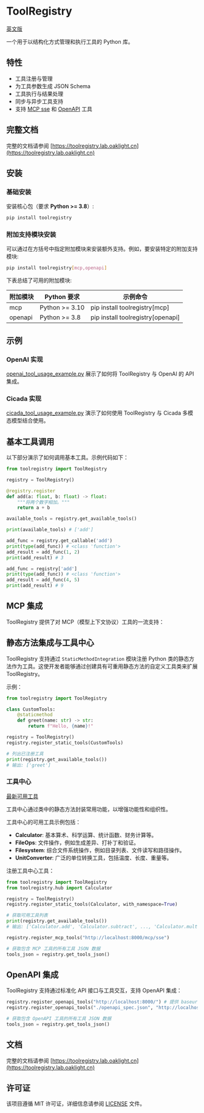 # ToolRegistry

[英文版](README_en.md)

一个用于以结构化方式管理和执行工具的 Python 库。

## 特性

- 工具注册与管理
- 为工具参数生成 JSON Schema
- 工具执行与结果处理
- 同步与异步工具支持
- 支持 [MCP sse](https://toolregistry.lab.oaklight.cn/mcp.html) 和 [OpenAPI](https://toolregistry.lab.oaklight.cn/openapi.html) 工具

## 完整文档

完整的文档请参阅 [https://toolregistry.lab.oaklight.cn](https://toolregistry.lab.oaklight.cn)

## 安装

### 基础安装

安装核心包（要求 **Python >= 3.8**）:

```bash
pip install toolregistry
```

### 附加支持模块安装

可以通过在方括号中指定附加模块来安装额外支持。例如，要安装特定的附加支持模块:

```bash
pip install toolregistry[mcp,openapi]
```

下表总结了可用的附加模块:

| 附加模块 | Python 要求    | 示例命令                          |
| -------- | -------------- | --------------------------------- |
| mcp      | Python >= 3.10 | pip install toolregistry[mcp]     |
| openapi  | Python >= 3.8  | pip install toolregistry[openapi] |

## 示例

### OpenAI 实现

[openai_tool_usage_example.py](examples/openai_tool_usage_example.py) 展示了如何将 ToolRegistry 与 OpenAI 的 API 集成。

### Cicada 实现

[cicada_tool_usage_example.py](examples/cicada_tool_usage_example.py) 演示了如何使用 ToolRegistry 与 Cicada 多模态模型结合使用。

## 基本工具调用

以下部分演示了如何调用基本工具。示例代码如下：

```python
from toolregistry import ToolRegistry

registry = ToolRegistry()

@registry.register
def add(a: float, b: float) -> float:
    """将两个数字相加。"""
    return a + b

available_tools = registry.get_available_tools()

print(available_tools) # ['add']

add_func = registry.get_callable('add')
print(type(add_func)) # <class 'function'>
add_result = add_func(1, 2)
print(add_result) # 3

add_func = registry['add']
print(type(add_func)) # <class 'function'>
add_result = add_func(4, 5)
print(add_result) # 9
```

## MCP 集成

ToolRegistry 提供了对 MCP（模型上下文协议）工具的一流支持：

## 静态方法集成与工具中心

ToolRegistry 支持通过 `StaticMethodIntegration` 模块注册 Python 类的静态方法作为工具。这使开发者能够通过创建具有可重用静态方法的自定义工具类来扩展 ToolRegistry。

示例：

```python
from toolregistry import ToolRegistry

class CustomTools:
    @staticmethod
    def greet(name: str) -> str:
        return f"Hello, {name}!"

registry = ToolRegistry()
registry.register_static_tools(CustomTools)

# 列出已注册工具
print(registry.get_available_tools())
# 输出: ['greet']
```

### 工具中心

[最新可用工具](src/toolregistry/hub/)

工具中心通过类中的静态方法封装常用功能，以增强功能性和组织性。

工具中心的可用工具示例包括：

- **Calculator**: 基本算术、科学运算、统计函数、财务计算等。
- **FileOps**: 文件操作，例如生成差异、打补丁和验证。
- **Filesystem**: 综合文件系统操作，例如目录列表、文件读写和路径操作。
- **UnitConverter**: 广泛的单位转换工具，包括温度、长度、重量等。

注册工具中心工具：

```python
from toolregistry import ToolRegistry
from toolregistry.hub import Calculator

registry = ToolRegistry()
registry.register_static_tools(Calculator, with_namespace=True)

# 获取可用工具列表
print(registry.get_available_tools())
# 输出: ['Calculator.add', 'Calculator.subtract', ..., 'Calculator.multiply', ...]
```

```python
registry.register_mcp_tools("http://localhost:8000/mcp/sse")

# 获取包含 MCP 工具的所有工具 JSON 数据
tools_json = registry.get_tools_json()
```

## OpenAPI 集成

ToolRegistry 支持通过标准化 API 接口与工具交互，支持 OpenAPI 集成：

```python
registry.register_openapi_tools("http://localhost:8000/") # 提供 baseurl 进行注册
registry.register_openapi_tools("./openapi_spec.json", "http://localhost/") # 通过本地 OpenAPI 规范文件和 base url 进行注册

# 获取包含 OpenAPI 工具的所有工具 JSON 数据
tools_json = registry.get_tools_json()
```

## 文档

完整的文档请参阅 [https://toolregistry.lab.oaklight.cn](https://toolregistry.lab.oaklight.cn)

## 许可证

该项目遵循 MIT 许可证，详细信息请参阅 [LICENSE](LICENSE) 文件。
